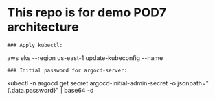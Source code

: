 # This repo is for demo POD7 architecture

```
### Apply kubectl: 
```
aws eks --region us-east-1 update-kubeconfig --name <cluster-name>
```
### Initial password for argocd-server:
```  
kubectl -n argocd get secret argocd-initial-admin-secret -o jsonpath="{.data.password}" | base64 -d
```
